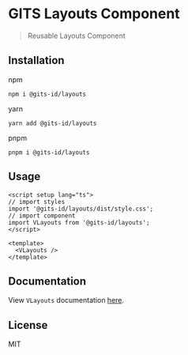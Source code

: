 # GITS Layouts Component

> Reusable Layouts Component

## Installation

npm

```
npm i @gits-id/layouts
```

yarn

```
yarn add @gits-id/layouts
```

pnpm

```
pnpm i @gits-id/layouts
```

## Usage

```vue
<script setup lang="ts">
// import styles
import '@gits-id/layouts/dist/style.css';
// import component
import VLayouts from '@gits-id/layouts';
</script>

<template>
  <VLayouts />
</template>
```

## Documentation

View `VLayouts` documentation [here](https://gits-ui.web.app/?path=/story/components-layouts--default).

## License

MIT
